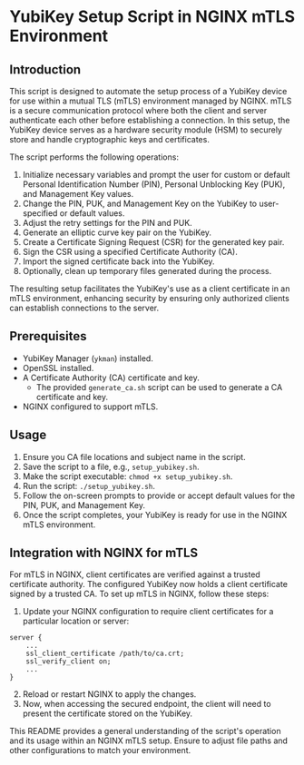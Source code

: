 # YubiKey Setup Script in NGINX mTLS Environment

## Introduction
This script is designed to automate the setup process of a YubiKey device for use within a mutual TLS (mTLS) environment managed by NGINX. mTLS is a secure communication protocol where both the client and server authenticate each other before establishing a connection. In this setup, the YubiKey device serves as a hardware security module (HSM) to securely store and handle cryptographic keys and certificates.

The script performs the following operations:
1. Initialize necessary variables and prompt the user for custom or default Personal Identification Number (PIN), Personal Unblocking Key (PUK), and Management Key values.
2. Change the PIN, PUK, and Management Key on the YubiKey to user-specified or default values.
3. Adjust the retry settings for the PIN and PUK.
4. Generate an elliptic curve key pair on the YubiKey.
5. Create a Certificate Signing Request (CSR) for the generated key pair.
6. Sign the CSR using a specified Certificate Authority (CA).
7. Import the signed certificate back into the YubiKey.
8. Optionally, clean up temporary files generated during the process.

The resulting setup facilitates the YubiKey's use as a client certificate in an mTLS environment, enhancing security by ensuring only authorized clients can establish connections to the server.

## Prerequisites
- YubiKey Manager (`ykman`) installed.
- OpenSSL installed.
- A Certificate Authority (CA) certificate and key.
  - The provided `generate_ca.sh` script can be used to generate a CA certificate and key.
- NGINX configured to support mTLS.

## Usage

1. Ensure you CA file locations and subject name in the script.
2. Save the script to a file, e.g., `setup_yubikey.sh`.
3. Make the script executable: `chmod +x setup_yubikey.sh`.
4. Run the script: `./setup_yubikey.sh`.
5. Follow the on-screen prompts to provide or accept default values for the PIN, PUK, and Management Key.
6. Once the script completes, your YubiKey is ready for use in the NGINX mTLS environment.

## Integration with NGINX for mTLS

For mTLS in NGINX, client certificates are verified against a trusted certificate authority. The configured YubiKey now holds a client certificate signed by a trusted CA. To set up mTLS in NGINX, follow these steps:

1. Update your NGINX configuration to require client certificates for a particular location or server:
```nginx
server {
    ...
    ssl_client_certificate /path/to/ca.crt;
    ssl_verify_client on;
    ...
}
```
2. Reload or restart NGINX to apply the changes.
3. Now, when accessing the secured endpoint, the client will need to present the certificate stored on the YubiKey.

This README provides a general understanding of the script's operation and its usage within an NGINX mTLS setup. Ensure to adjust file paths and other configurations to match your environment.